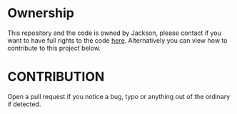 # Ownership
This repository and the code is owned by Jackson, please contact if you want to have full rights to the code [here](mailto:jxcksondev@gmail.com). Alternatively you can view how to contribute to this project below.

# CONTRIBUTION
Open a pull request if you notice a bug, typo or anything out of the ordinary if detected. 
